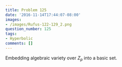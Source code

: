 ```yaml
---
title: Problem 125
date: '2016-11-14T17:44:07-08:00'
images:
- /images/Rufus-122-129_2.png
question_number: 125
tags:
- Hyperbolic
comments: []
---
```

Embedding algebraic variety over $Z_p$ into a basic set.


